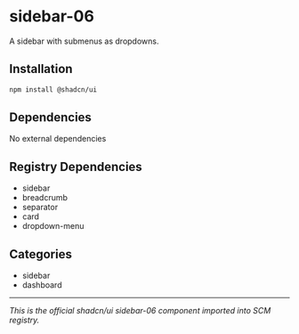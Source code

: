 # sidebar-06

A sidebar with submenus as dropdowns.

## Installation

```bash
npm install @shadcn/ui
```

## Dependencies

No external dependencies

## Registry Dependencies

- sidebar
- breadcrumb
- separator
- card
- dropdown-menu

## Categories

- sidebar
- dashboard

---

*This is the official shadcn/ui sidebar-06 component imported into SCM registry.*
